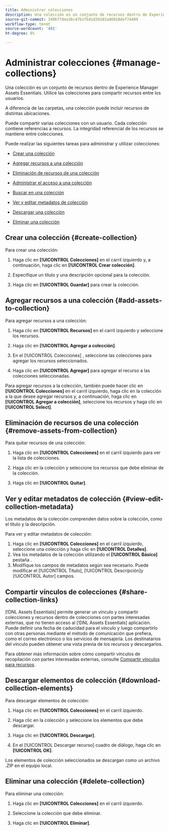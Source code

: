 ```yaml
---
title: Administrar colecciones
description: Una colección es un conjunto de recursos dentro de Experience Manager Assets Essentials. Utilice las colecciones para compartir recursos entre los usuarios.
source-git-commit: 3496f7dea36c47b1fb41d39282ad6028def74499
workflow-type: tm+mt
source-wordcount: '481'
ht-degree: 8%

---
```


# Administrar colecciones {#manage-collections}

Una colección es un conjunto de recursos dentro de Experience Manager Assets Essentials. Utilice las colecciones para compartir recursos entre los usuarios.

A diferencia de las carpetas, una colección puede incluir recursos de distintas ubicaciones.

<!--
You can share collections with various users that are assigned different levels of privileges, including viewing, editing, and so on.
-->

Puede compartir varias colecciones con un usuario. Cada colección contiene referencias a recursos. La integridad referencial de los recursos se mantiene entre colecciones.

Puede realizar las siguientes tareas para administrar y utilizar colecciones:

* [Crear una colección](#create-collection)

* [Agregar recursos a una colección](#add-assets-to-collection)

* [Eliminación de recursos de una colección](#remove-assets-from-collection)

* [Administrar el acceso a una colección](#manage-collection-access)

* [Buscar en una colección](#search-collections)

* [Ver y editar metadatos de colección](#view-edit-collection-metadata)

* [Descargar una colección](#download-collection)

* [Eliminar una colección](#delete-collection)

## Crear una colección {#create-collection}

Para crear una colección:

1. Haga clic en **[!UICONTROL Colecciones]** en el carril izquierdo y, a continuación, haga clic en **[!UICONTROL Crear colección]**.

1. Especifique un título y una descripción opcional para la colección.

1. Haga clic en **[!UICONTROL Guardar]** para crear la colección.

## Agregar recursos a una colección {#add-assets-to-collection}

Para agregar recursos a una colección:

1. Haga clic en **[!UICONTROL Recursos]** en el carril izquierdo y seleccione los recursos.

1. Haga clic en **[!UICONTROL Agregar a colección]**.

1. En el [!UICONTROL Colecciones] , seleccione las colecciones para agregar los recursos seleccionados.

1. Haga clic en **[!UICONTROL Agregar]** para agregar el recurso a las colecciones seleccionadas.

Para agregar recursos a la colección, también puede hacer clic en **[!UICONTROL Colecciones]** en el carril izquierdo, haga clic en la colección a la que desee agregar recursos y, a continuación, haga clic en **[!UICONTROL Agregar a colección]**, seleccione los recursos y haga clic en **[!UICONTROL Select]**.

## Eliminación de recursos de una colección {#remove-assets-from-collection}

Para quitar recursos de una colección:

1. Haga clic en **[!UICONTROL Colecciones]** en el carril izquierdo para ver la lista de colecciones.

1. Haga clic en la colección y seleccione los recursos que debe eliminar de la colección.

1. Haga clic en **[!UICONTROL Quitar]**.

<!--

## Manage access to a collection {#manage-collection-access}

The permission management for collections function in the same manner as folders in [!DNL Assets Essentials]. Administrators can manage the access levels for collections available in the repository. As an administrator, you can create user groups and assign permissions to those groups to manage access levels. You can also delegate the permission management privileges to user groups at the collection-level.

For more information, see [Manage permissions for folders and collections](manage-permissions.md).

## Search a collection {#search-collections}

Click **[!UICONTROL Collections]** in the left rail and use the Search box to specify a text as the criteria to search for a collection. [!DNL Assets Essentials] uses the specified text to search collection names, metadata including tags defined for a collection and returns appropriate results.

>[!NOTE]
>
>Assets Essentials performs search in collections available at the root level. It does not perform search in assets and folders available in collections.

-->

## Ver y editar metadatos de colección {#view-edit-collection-metadata}

Los metadatos de la colección comprenden datos sobre la colección, como el título y la descripción.

Para ver y editar metadatos de colección:

1. Haga clic en **[!UICONTROL Colecciones]** en el carril izquierdo, seleccione una colección y haga clic en **[!UICONTROL Detalles]**.
1. Vea los metadatos de la colección utilizando el **[!UICONTROL Básico]** pestaña .
1. Modifique los campos de metadatos según sea necesario. Puede modificar el [!UICONTROL Título], [!UICONTROL Descripción]y [!UICONTROL Autor] campos.

## Compartir vínculos de colecciones {#share-collection-links}

[!DNL Assets Essentials] permite generar un vínculo y compartir colecciones y recursos dentro de colecciones con partes interesadas externas, que no tienen acceso al [!DNL Assets Essentials] aplicación. Puede definir una fecha de caducidad para el vínculo y luego compartirlo con otras personas mediante el método de comunicación que prefiera, como el correo electrónico o los servicios de mensajería. Los destinatarios del vínculo pueden obtener una vista previa de los recursos y descargarlos.

Para obtener más información sobre cómo compartir vínculos de recopilación con partes interesadas externas, consulte [Compartir vínculos para recursos](share-links-for-assets.md).

## Descargar elementos de colección {#download-collection-elements}

Para descargar elementos de colección:

1. Haga clic en **[!UICONTROL Colecciones]** en el carril izquierdo.

1. Haga clic en la colección y seleccione los elementos que debe descargar.

1. Haga clic en **[!UICONTROL Descargar]**.

1. En el [!UICONTROL Descargar recurso] cuadro de diálogo, haga clic en **[!UICONTROL OK]**.

Los elementos de colección seleccionados se descargan como un archivo .ZIP en el equipo local.

## Eliminar una colección {#delete-collection}

Para eliminar una colección:

1. Haga clic en **[!UICONTROL Colecciones]** en el carril izquierdo.

1. Seleccione la colección que debe eliminar.

1. Haga clic en **[!UICONTROL Eliminar]**.

